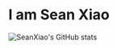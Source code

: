 # I am Sean Xiao

![SeanXiao's GitHub stats](https://github-readme-stats.vercel.app/api?username=SeanXiao&show_icons=true&theme=radical)
